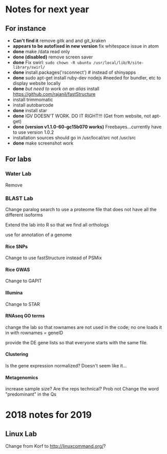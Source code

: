 # Notes for next year

## For instance
* **Can't find it** remove gitk and and git_kraken
* **appears to be autofixed in new version** fix whitespace issue in atom 
* **done** make /data read only
* **done (disabled)** remove screen saver
* **done** Fix swirl: `sudo chown -R ubuntu /usr/local/lib/R/site-library/swirl/`
* **done** install.packages('rsconnect') # instead of shinyapps
* **done** sudo apt-get install ruby-dev nodejs #needed for bundler, etc to display website locally
* **done** _but need to work on an alias_ install https://github.com/rajanil/fastStructure
* install trimmomatic
* install autobarcode
* **done** install star
* **done** IGV DOESN'T WORK.  DO IT RIGHT!!! (Get from website, not apt-get)
* **done (version v1.1.0-60-gc15b070 works)** Freebayes...currently have to use version 1.0.2
* installation sources should go in /usr/local/src not /usr/src
* **done** make screenshot work

## For labs

### Water Lab

Remove

### BLAST Lab

Change paralog search to use a proteome file that does not have all the different isoforms

Extend the lab into R so that we find all orthologs

use for annotation of a genome

#### Rice SNPs

Change to use fastStructure instead of PSMix

#### Rice GWAS

Change to GAPIT

#### Illumina

Change to STAR

#### RNAseq GO terms

change the lab so that rownames are not used in the code; no one loads it in with rownames = geneID

provide the DE gene lists so that everyone starts with the same file.

#### Clustering

Is the gene expression normalized?  Doesn't seem like it...

#### Metagenomics

increase sample size?
Are the reps technical?  Prob not
Change the word "predominant" in the Qs


# 2018 notes for 2019

## Linux Lab

Change from Korf to http://linuxcommand.org/?